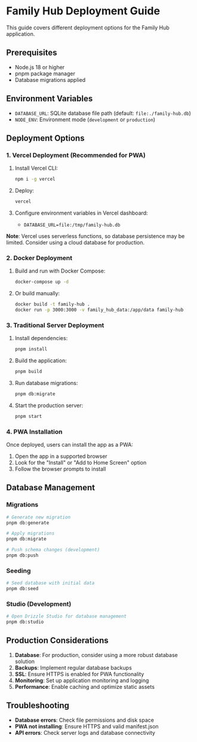 # Family Hub Deployment Guide

This guide covers different deployment options for the Family Hub application.

## Prerequisites

- Node.js 18 or higher
- pnpm package manager
- Database migrations applied

## Environment Variables

- `DATABASE_URL`: SQLite database file path (default: `file:./family-hub.db`)
- `NODE_ENV`: Environment mode (`development` or `production`)

## Deployment Options

### 1. Vercel Deployment (Recommended for PWA)

1. Install Vercel CLI:
   ```bash
   npm i -g vercel
   ```

2. Deploy:
   ```bash
   vercel
   ```

3. Configure environment variables in Vercel dashboard:
   - `DATABASE_URL=file:/tmp/family-hub.db`

**Note**: Vercel uses serverless functions, so database persistence may be limited. Consider using a cloud database for production.

### 2. Docker Deployment

1. Build and run with Docker Compose:
   ```bash
   docker-compose up -d
   ```

2. Or build manually:
   ```bash
   docker build -t family-hub .
   docker run -p 3000:3000 -v family_hub_data:/app/data family-hub
   ```

### 3. Traditional Server Deployment

1. Install dependencies:
   ```bash
   pnpm install
   ```

2. Build the application:
   ```bash
   pnpm build
   ```

3. Run database migrations:
   ```bash
   pnpm db:migrate
   ```

4. Start the production server:
   ```bash
   pnpm start
   ```

### 4. PWA Installation

Once deployed, users can install the app as a PWA:

1. Open the app in a supported browser
2. Look for the "Install" or "Add to Home Screen" option
3. Follow the browser prompts to install

## Database Management

### Migrations
```bash
# Generate new migration
pnpm db:generate

# Apply migrations
pnpm db:migrate

# Push schema changes (development)
pnpm db:push
```

### Seeding
```bash
# Seed database with initial data
pnpm db:seed
```

### Studio (Development)
```bash
# Open Drizzle Studio for database management
pnpm db:studio
```

## Production Considerations

1. **Database**: For production, consider using a more robust database solution
2. **Backups**: Implement regular database backups
3. **SSL**: Ensure HTTPS is enabled for PWA functionality
4. **Monitoring**: Set up application monitoring and logging
5. **Performance**: Enable caching and optimize static assets

## Troubleshooting

- **Database errors**: Check file permissions and disk space
- **PWA not installing**: Ensure HTTPS and valid manifest.json
- **API errors**: Check server logs and database connectivity